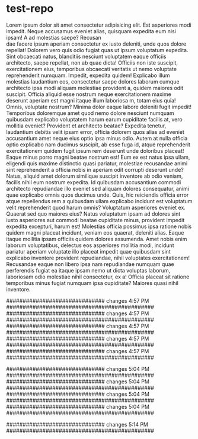 # test-repo
Lorem ipsum dolor sit amet consectetur adipisicing elit. Est asperiores modi impedit. Neque accusamus eveniet alias, quisquam expedita eum nisi ipsam! A ad molestias saepe? Recusan                 
dae facere ipsum aperiam consectetur ex iusto deleniti, unde quos dolore repellat! Dolorem vero quis odio fugiat quas ut ipsum voluptatum expedita. Sint obcaecati natus, blanditiis nesciunt voluptatem eaque officiis architecto, saepe repellat, non ab quae dicta! Officiis non iste suscipit, exercitationem eius, temporibus obcaecati veritatis ut nemo voluptate reprehenderit numquam. Impedit, expedita quidem! Explicabo illum molestias laudantium eos, consectetur saepe dolores laborum cumque architecto ipsa modi aliquam molestiae provident a, quidem maiores odit suscipit. Officia aliquid esse nostrum neque exercitationem maxime deserunt aperiam est magni itaque illum laboriosa  m, totam eius quia! Omnis, voluptate nostrum? Minima dolor eaque labore deleniti fugit impedit! Temporibus doloremque amet quod nemo dolore nesciunt numquam quibusdam explicabo voluptatem harum earum cupiditate facilis at, vero mollitia eveniet? Provident et architecto beatae? Expedita tenetur, laudantium debitis velit ipsam error, officia dolorem quos alias ad eveniet accusantium amet neque eius optio ipsa minus odio. Autem at nulla officia optio explicabo nam ducimus suscipit, ab esse fuga id, atque reprehenderit exercitationem quidem fugit ipsum rem deserunt unde doloribus placeat! Eaque minus porro magni beatae nostrum est! Eum ex est natus ipsa ullam, eligendi quis maxime distinctio quasi pariatur, molestiae recusandae animi sint reprehenderit a officia nobis in aperiam odit corrupti deserunt unde? Natus, aliquid amet dolorum similique suscipit inventore ab odio veniam, facilis nihil eum nostrum expedita. Id quibusdam accusantium commodi architecto repudiandae illo eveniet sed aliquam dolores consequatur, animi quae explicabo omnis quos ducimus unde. Quis, hic reiciendis officia error atque repellendus rem a quibusdam ullam explicabo incidunt est voluptatum velit reprehenderit quod harum omnis? Voluptatum asperiores eveniet ex. Quaerat sed quo maiores eius? Natus voluptatum ipsam ad dolores sint iusto asperiores aut commodi beatae cupiditate minus, provident impedit expedita excepturi, harum est! Molestias officia possimus ipsa ratione nobis quidem magni placeat incidunt, veniam eos quaerat, deleniti alias. Eaque itaque mollitia ipsam officiis quidem dolores assumenda. Amet nobis enim laborum voluptatibus, delectus eos asperiores mollitia modi, incidunt pariatur aperiam voluptate illo placeat impedit quae quibusdam sint explicabo inventore provident repudiandae, nihil voluptates exercitationem! Recusandae eaque non libero ipsa nam repudiandae numquam quae perferendis fugiat ea itaque ipsam nemo ut dicta voluptas laborum, laboriosam odio molestiae nihil consectetur, ex a! Officia placeat sit ratione temporibus minus fugiat numquam ipsa cupiditate? Maiores quasi nihil inventore.







##############################  changes 4:57 PM ############################################# 
##############################  changes 4:57 PM ############################################# 
##############################  changes 4:57 PM ############################################# 
##############################  changes 4:57 PM ############################################# 
##############################  changes 4:57 PM ############################################# 


##############################  changes 5:04 PM ############################################# 
##############################  changes 5:04 PM ############################################# 
##############################  changes 5:04 PM ############################################# 
##############################  changes 5:04 PM ############################################# 


##############################  changes 5:14 PM ############################################# 




